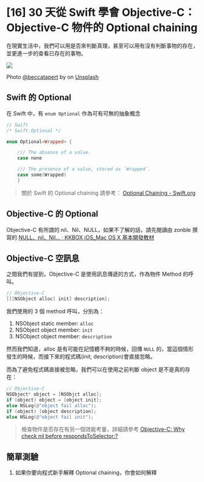 # [16] 30 天從 Swift 學會 Objective-C：Objective-C 物件的 Optional chaining

在現實生活中，我們可以用是否來判斷真理，甚至可以用有沒有判斷事物的存在，並更進一步的查看已存在的事物。

![](https://images.unsplash.com/photo-1587664289285-e6fb47cbe370?ixlib=rb-1.2.1&ixid=eyJhcHBfaWQiOjEyMDd9&auto=format&fit=crop&w=1050&q=80)

Photo [@beccatapert](https://unsplash.com/@beccatapert) by on [Unsplash](https://unsplash.com/photos/eAfrl7A6gBs)

## Swift 的 Optional

在 Swift 中，有 `enum Optional` 作為可有可無的抽象概念

```swift
// Swift
/* Swift.Optional */

enum Optional<Wrapped> {

    /// The absence of a value.
    case none

    /// The presence of a value, stored as `Wrapped`.
    case some(Wrapped)
    }
```

> 關於 Swift 的 Optional chaining 請參考： [Optional Chaining - Swift.org](https://docs.swift.org/swift-book/LanguageGuide/OptionalChaining.html)

## Objective-C 的 Optional

Objective-C 有所謂的 nil、Nil、NULL，如果不了解的話，請先閱讀由 zonble 撰寫的 [NULL、nil、Nil… · KKBOX iOS_Mac OS X 基本開發教材](https://zonble.gitbooks.io/kkbox-ios-dev/content/uncategorized/nil.html)

## Objective-C 空訊息

之間我們有提到，Objective-C 是使用訊息傳遞的方式，作為物件 Method 的呼叫。

```Objectivec
// Objective-C
[[[NSObject alloc] init] description];
```

我們使用的 3 個 method 呼叫，分別為：
1. NSObject static member: `alloc`
2. NSObject object member: `init`
3. NSObject object member: `description`

然而我們知道，alloc 是有可能在記憶體不夠的時候，回傳 `NULL` 的，當這個情形發生的時候，而接下來的程式碼(init, description)會直接忽略。

而為了避免程式碼直接被忽略，我們可以在使用之前判斷 object 是不是真的存在：

```Objectivec
// Objective-C
NSObject* object = [NSObjct alloc];
if (object) object = [object init];
else NSLog(@"object fail alloc");
if (object) [object description];
else NSLog(@"object fail init");
```

> 檢查物件是否存在有另一個效能考量，詳細請參考 [Objective-C: Why check nil before respondsToSelector:?](https://stackoverflow.com/questions/6479267/objective-c-why-check-nil-before-respondstoselector)

## 簡單測驗
1. 如果你要向程式新手解釋 Optional chaining，你會如何解釋
